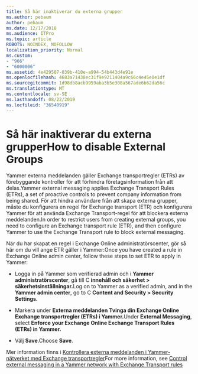 ```yaml
---
title: Så här inaktiverar du externa grupper
ms.author: pebaum
author: pebaum
ms.date: 12/17/2018
ms.audience: ITPro
ms.topic: article
ROBOTS: NOINDEX, NOFOLLOW
localization_priority: Normal
ms.custom:
- "966"
- "6000006"
ms.assetid: 4e429507-039b-410e-a994-54b443d4e91e
ms.openlocfilehash: 4683a71438ec31f9e9211404a9c66c4e45e0e1df
ms.sourcegitcommit: 1d98db8acb9959aba3b5e308a567ade6b62da56c
ms.translationtype: MT
ms.contentlocale: sv-SE
ms.lasthandoff: 08/22/2019
ms.locfileid: "36540919"
---
```

# <a name="how-to-disable-external-groups"></a><span data-ttu-id="cfab6-102">Så här inaktiverar du externa grupper</span><span class="sxs-lookup"><span data-stu-id="cfab6-102">How to disable External Groups</span></span>

<span data-ttu-id="cfab6-103">Yammer externa meddelanden gäller Exchange transportregler (ETRs) av förebyggande kontroller för att förhindra företagsinformation från att delas.</span><span class="sxs-lookup"><span data-stu-id="cfab6-103">Yammer external messaging applies Exchange Transport Rules (ETRs), a set of proactive controls to prevent company information from being shared.</span></span> <span data-ttu-id="cfab6-104">För att hindra användare från att skapa externa grupper, måste du konfigurera en regel för Exchange transport (ETR) och konfigurera Yammer för att använda Exchange Transport-regel för att blockera externa meddelanden.</span><span class="sxs-lookup"><span data-stu-id="cfab6-104">In order to restrict users from creating external groups, you need to configure an Exchange transport rule (ETR), and then configure Yammer to use the Exchange Transport rule to block external messaging.</span></span>
  
<span data-ttu-id="cfab6-105">När du har skapat en regel i Exchange Online administratörscenter, gör så här om du vill ange ETR gäller i Yammer:</span><span class="sxs-lookup"><span data-stu-id="cfab6-105">Once you have created a rule in Exchange Online admin center, follow these steps to set ETR to apply in Yammer:</span></span>
  
- <span data-ttu-id="cfab6-106">Logga in på Yammer som verifierad admin och i **Yammer administratörscenter**, gå till C **innehåll och säkerhet \> säkerhetsinställningar.**</span><span class="sxs-lookup"><span data-stu-id="cfab6-106">Log on to Yammer as a verified admin, and in the **Yammer admin center**, go to C **Content and Security \> Security Settings.**</span></span>

- <span data-ttu-id="cfab6-107">Markera under **Externa meddelanden** **Tvinga din Exchange Online Exchange transportregler (ETRs) i Yammer.**</span><span class="sxs-lookup"><span data-stu-id="cfab6-107">Under **External Messaging**, select **Enforce your Exchange Online Exchange Transport Rules (ETRs) in Yammer.**</span></span>

- <span data-ttu-id="cfab6-108">Välj **Save**.</span><span class="sxs-lookup"><span data-stu-id="cfab6-108">Choose **Save**.</span></span>

<span data-ttu-id="cfab6-109">Mer information finns i [Kontrollera externa meddelanden i Yammer-nätverket med Exchange transportregler](https://support.office.com/article/Control-external-messaging-in-a-Yammer-network-with-Exchange-Transport-Rules-f8fd6403-c8f3-4307-9230-65304d6000d9)</span><span class="sxs-lookup"><span data-stu-id="cfab6-109">For more information, see [Control external messaging in a Yammer network with Exchange Transport rules](https://support.office.com/article/Control-external-messaging-in-a-Yammer-network-with-Exchange-Transport-Rules-f8fd6403-c8f3-4307-9230-65304d6000d9)</span></span>
  
